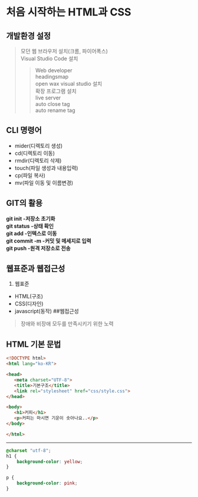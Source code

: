  # 처음 시작하는 HTML과 CSS
 ## 개발환경 설정
 > 모던 웹 브라우저 설치(크롬, 파이어폭스)    
 > Visual Studio Code 설치    
 >> Web developer       
 >> headingsmap  
 >> open wax visual studio 설치   
 > 확장 프로그램 설치  
 >> live server  
 >> auto close tag  
 >> auto rename tag  
     
 ## CLI 명령어
  * mider(디렉토리 생성)
  * cd(디렉토리 이동)
  * rmdir(디렉토리 삭제)
  * touch(파일 생성과 내용입력)
  * cp(파일 복사)
  * mv(파일 이동 및 이름변경)
 ## GIT의 활용
  **git init -저장소 초기화**  
  **git status -상태 확인**   
  **git add -인텍스로 이동**    
  **git commit -m -커밋 및 메세지로 입력**   
  **git push -원격 저장소로 전송**     
 ## 웹표준과 웹접근성  
  1. 웹표준  
  * HTML(구조)
  * CSS(디자인)
  * javascript(동작)
 ##웹접근성
 > 장애와 비장애 모두를 만족시키기 위한 노력
## HTML 기본 문법  
 ``` html
 <!DOCTYPE html>
<html lang="ko-KR">

<head>
    <meta charset="UTF-8">
    <title>기본구조</title>
    <link rel="stylesheet" href="css/style.css">
</head>

<body>
    <h1>커피</h1>
    <p>커피는 마시면 기운이 솟아나요..</p>
</body>

</html>
```
---

``` css
@charset "utf-8";
h1 {
    background-color: yellow;
}

p {
    background-color: pink;
}
```